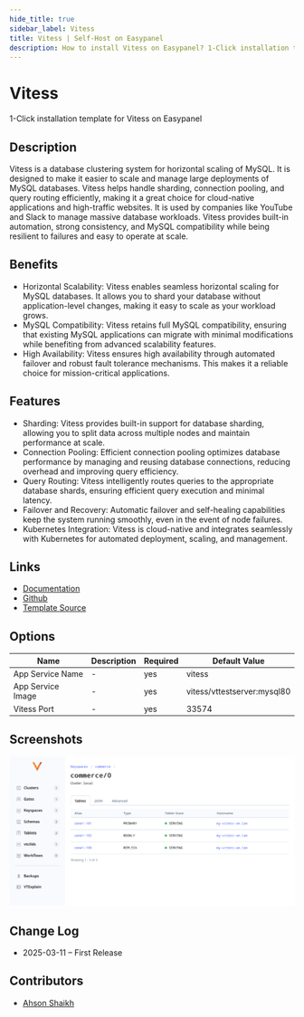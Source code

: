 ```yaml
---
hide_title: true
sidebar_label: Vitess
title: Vitess | Self-Host on Easypanel
description: How to install Vitess on Easypanel? 1-Click installation template for Vitess on Easypanel
---
```


<!-- generated -->

# Vitess

1-Click installation template for Vitess on Easypanel

## Description

Vitess is a database clustering system for horizontal scaling of MySQL. It is designed to make it easier to scale and manage large deployments of MySQL databases. Vitess helps handle sharding, connection pooling, and query routing efficiently, making it a great choice for cloud-native applications and high-traffic websites. It is used by companies like YouTube and Slack to manage massive database workloads. Vitess provides built-in automation, strong consistency, and MySQL compatibility while being resilient to failures and easy to operate at scale.

## Benefits

- Horizontal Scalability: Vitess enables seamless horizontal scaling for MySQL databases. It allows you to shard your database without application-level changes, making it easy to scale as your workload grows.
- MySQL Compatibility: Vitess retains full MySQL compatibility, ensuring that existing MySQL applications can migrate with minimal modifications while benefiting from advanced scalability features.
- High Availability: Vitess ensures high availability through automated failover and robust fault tolerance mechanisms. This makes it a reliable choice for mission-critical applications.

## Features

- Sharding: Vitess provides built-in support for database sharding, allowing you to split data across multiple nodes and maintain performance at scale.
- Connection Pooling: Efficient connection pooling optimizes database performance by managing and reusing database connections, reducing overhead and improving query efficiency.
- Query Routing: Vitess intelligently routes queries to the appropriate database shards, ensuring efficient query execution and minimal latency.
- Failover and Recovery: Automatic failover and self-healing capabilities keep the system running smoothly, even in the event of node failures.
- Kubernetes Integration: Vitess is cloud-native and integrates seamlessly with Kubernetes for automated deployment, scaling, and management.

## Links

- [Documentation](https://vitess.io/docs/)
- [Github](https://github.com/vitessio/vitess)
- [Template Source](https://github.com/easypanel-io/templates/tree/main/templates/vitess)

## Options

Name | Description | Required | Default Value
-|-|-|-
App Service Name | - | yes | vitess
App Service Image | - | yes | vitess/vttestserver:mysql80
Vitess Port | - | yes | 33574

## Screenshots

![Vitess Screenshot](./assets/screenshot.png)

## Change Log

- 2025-03-11 – First Release

## Contributors

- [Ahson Shaikh](https://github.com/Ahson-Shaikh)

